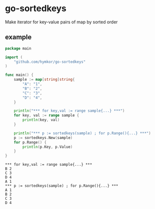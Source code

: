 go-sortedkeys
=============

Make iterator for key-value pairs of map by sorted order

example
-------

```go
package main

import (
	"github.com/hymkor/go-sortedkeys"
)

func main() {
	sample := map[string]string{
		"A": "1",
		"B": "2",
		"C": "3",
		"D": "4",
	}

	println("*** for key,val := range sample{...} ***")
	for key, val := range sample {
		println(key, val)
	}

	println("*** p := sortedkeys(sample) ; for p.Range(){...} ***")
	p := sortedkeys.New(sample)
	for p.Range() {
		println(p.Key, p.Value)
	}
}
```

```
*** for key,val := range sample{...} ***
B 2
C 3
D 4
A 1
*** p := sortedkeys(sample) ; for p.Range(){...} ***
A 1
B 2
C 3
D 4
```
